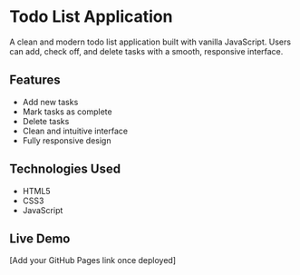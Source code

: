 # Todo List Application

A clean and modern todo list application built with vanilla JavaScript. Users can add, check off, and delete tasks with a smooth, responsive interface.

## Features

- Add new tasks
- Mark tasks as complete
- Delete tasks
- Clean and intuitive interface
- Fully responsive design

## Technologies Used

- HTML5
- CSS3
- JavaScript

## Live Demo

[Add your GitHub Pages link once deployed]
